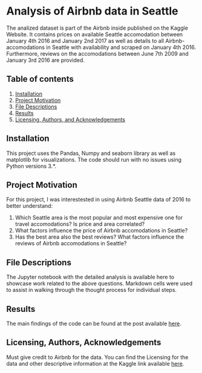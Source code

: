# Analysis of Airbnb data in Seattle

The analized dataset is part of the Airbnb inside published on the Kaggle Website. It contains prices on available Seattle accomodation between January 4th 2016 and January 2nd 2017 as well as details to all Airbnb-accomodations in Seattle with availability and scraped on January 4th 2016. Furthermore, reviews on the accomodations between June 7th 2009 and January 3rd 2016 are provided.

## Table of contents
1. [Installation](#installation)
2. [Project Motivation](#motivation)
3. [File Descriptions](#files)
4. [Results](#results)
5. [Licensing, Authors, and Acknowledgements](#licensing)

## Installation <a name="installation"></a>

This project uses the Pandas, Numpy and seaborn library as well as matplotlib for visualizations. The code should run with no issues using Python versions 3.*.

## Project Motivation<a name="motivation"></a>

For this project, I was interestested in using Airbnb Seattle data of 2016 to better understand:

1. Which Seattle area is the most popular and most expensive one for travel accomodations? Is price and area correlated?
2. What factors influence the price of Airbnb accomodations in Seattle?
3. Has the best area also the best reviews? What factors influence the reviews of Airbnb accomodations in Seattle?


## File Descriptions <a name="files"></a>

The Jupyter notebook with the detailed analysis is available here to showcase work related to the above questions. Markdown cells were used to assist in walking through the thought process for individual steps.  

## Results<a name="results"></a>

The main findings of the code can be found at the post available [here](https://medium.com/@josh_2774/how-do-you-become-a-developer-5ef1c1c68711).

## Licensing, Authors, Acknowledgements<a name="licensing"></a>

Must give credit to Airbnb for the data. You can find the Licensing for the data and other descriptive information at the Kaggle link available [here](https://www.kaggle.com/airbnb/seattle/data).
